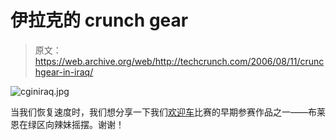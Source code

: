 # 伊拉克的 crunch gear

> 原文：<https://web.archive.org/web/http://techcrunch.com/2006/08/11/crunchgear-in-iraq/>

![cginiraq.jpg](img/2b629b38f18c5dd7cbe555c6de917f85.png)

当我们恢复速度时，我们想分享一下我们[欢迎车](https://web.archive.org/web/20210307095826/http://crunchgear.com/2006/08/11/crunchgear-welcome-wagon/)比赛的早期参赛作品之一——布莱恩在绿区向辣妹摇摆。谢谢！